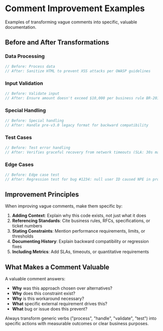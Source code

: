 # Comment Improvement Examples

Examples of transforming vague comments into specific, valuable documentation.

## Before and After Transformations

### Data Processing

```php
// Before: Process data
// After: Sanitize HTML to prevent XSS attacks per OWASP guidelines
```

### Input Validation

```php
// Before: Validate input
// After: Ensure amount doesn't exceed $10,000 per business rule BR-2019
```

### Special Handling

```php
// Before: Special handling
// After: Handle pre-v3.0 legacy format for backward compatibility
```

### Test Cases

```php
// Before: Test error handling
// After: Verifies graceful recovery from network timeouts (SLA: 30s max)
```

### Edge Cases

```php
// Before: Edge case test
// After: Regression test for bug #1234: null user ID caused NPE in production
```

## Improvement Principles

When improving vague comments, make them specific by:

1. **Adding Context**: Explain why this code exists, not just what it does
2. **Referencing Standards**: Cite business rules, RFCs, specifications, or ticket numbers
3. **Stating Constraints**: Mention performance requirements, limits, or thresholds
4. **Documenting History**: Explain backward compatibility or regression fixes
5. **Including Metrics**: Add SLAs, timeouts, or quantitative requirements

## What Makes a Comment Valuable

A valuable comment answers:
- **Why** was this approach chosen over alternatives?
- **Why** does this constraint exist?
- **Why** is this workaround necessary?
- **What** specific external requirement drives this?
- **What** bug or issue does this prevent?

Always transform generic verbs ("process", "handle", "validate", "test") into specific actions with measurable outcomes or clear business purposes.
